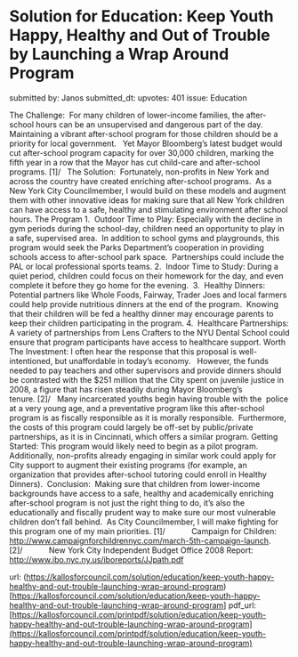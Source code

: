 # Solution for Education: Keep Youth Happy, Healthy and Out of Trouble by Launching a Wrap Around Program #

submitted by: Janos
submitted_dt: 
upvotes: 401
issue: Education

The Challenge:  For many children of lower-income families, the after-school hours can be an unsupervised and dangerous part of the day. Maintaining a vibrant after-school program for those children should be a priority for local government.   Yet Mayor Bloomberg’s latest budget would cut after-school program capacity for over 30,000 children, marking the fifth year in a row that the Mayor has cut child-care and after-school programs. [1]/  
The Solution:  Fortunately, non-profits in New York and across the country have created enriching after-school programs.  As a New York City Councilmember, I would build on these models and augment them with other innovative ideas for making sure that all New York children can have access to a safe, healthy and stimulating environment after school hours.
The Program
1.  Outdoor Time to Play: Especially with the decline in gym periods during the school-day, children need an opportunity to play in a safe, supervised area.  In addition to school gyms and playgrounds, this program would seek the Parks Department’s cooperation in providing schools access to after-school park space.  Partnerships could include the PAL or local professional sports teams.
2.  Indoor Time to Study: During a quiet period, children could focus on their homework for the day, and even complete it before they go home for the evening. 
3.  Healthy Dinners: Potential partners like Whole Foods, Fairway, Trader Joes and local farmers could help provide nutritious dinners at the end of the program.  Knowing that their children will be fed a healthy dinner may encourage parents to keep their children participating in the program.
4.  Healthcare Partnerships: A variety of partnerships from Lens Crafters to the NYU Dental School could ensure that program participants have access to healthcare support.
Worth The Investment: I often hear the response that this proposal is well-intentioned, but unaffordable in today’s economy.   However, the funds needed to pay teachers and other supervisors and provide dinners should be contrasted with the $251 million that the City spent on juvenile justice in 2008, a figure that has risen steadily during Mayor Bloomberg’s tenure. [2]/   Many incarcerated youths begin having trouble with the  police at a very young age, and a preventative program like this after-school program is as fiscally responsible as it is morally responsible.  Furthermore, the costs of this program could largely be off-set by public/private partnerships, as it is in Cincinnati, which offers a similar program.
Getting Started: This program would likely need to begin as a pilot program.  Additionally, non-profits already engaging in similar work could apply for City support to augment their existing programs (for example, an organization that provides after-school tutoring could enroll in Healthy Dinners). 
Conclusion:  Making sure that children from lower-income backgrounds have access to a safe, healthy and academically enriching after-school program is not just the right thing to do, it’s also the educationally and fiscally prudent way to make sure our most vulnerable children don’t fall behind.  As City Councilmember, I will make fighting for this program one of my main priorities.
[1]/            Campaign for Children: http://www.campaignforchildrennyc.com/march-5th-campaign-launch.
[2]/            New York City Independent Budget Office 2008 Report: http://www.ibo.nyc.ny.us/iboreports/JJpath.pdf

url: (https://kallosforcouncil.com/solution/education/keep-youth-happy-healthy-and-out-trouble-launching-wrap-around-program)[https://kallosforcouncil.com/solution/education/keep-youth-happy-healthy-and-out-trouble-launching-wrap-around-program]
pdf_url: [https://kallosforcouncil.com/printpdf/solution/education/keep-youth-happy-healthy-and-out-trouble-launching-wrap-around-program](https://kallosforcouncil.com/printpdf/solution/education/keep-youth-happy-healthy-and-out-trouble-launching-wrap-around-program)